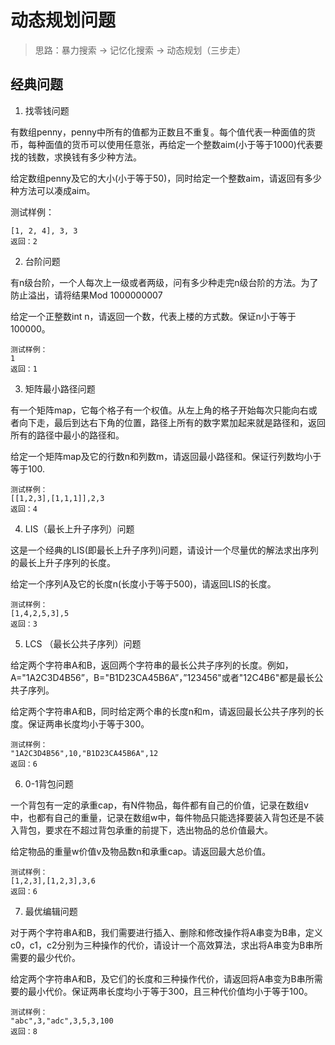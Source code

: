 # 动态规划问题

> 思路：暴力搜索 -> 记忆化搜索 -> 动态规划（三步走）

## 经典问题

1. 找零钱问题

有数组penny，penny中所有的值都为正数且不重复。每个值代表一种面值的货币，每种面值的货币可以使用任意张，再给定一个整数aim(小于等于1000)代表要找的钱数，求换钱有多少种方法。

给定数组penny及它的大小(小于等于50)，同时给定一个整数aim，请返回有多少种方法可以凑成aim。

测试样例：

```
[1, 2, 4], 3, 3
返回：2
```

2. 台阶问题

有n级台阶，一个人每次上一级或者两级，问有多少种走完n级台阶的方法。为了防止溢出，请将结果Mod 1000000007

给定一个正整数int n，请返回一个数，代表上楼的方式数。保证n小于等于100000。

```
测试样例：
1
返回：1
```

3. 矩阵最小路径问题

有一个矩阵map，它每个格子有一个权值。从左上角的格子开始每次只能向右或者向下走，最后到达右下角的位置，路径上所有的数字累加起来就是路径和，返回所有的路径中最小的路径和。

给定一个矩阵map及它的行数n和列数m，请返回最小路径和。保证行列数均小于等于100.

```
测试样例：
[[1,2,3],[1,1,1]],2,3
返回：4
```

4. LIS（最长上升子序列）问题

这是一个经典的LIS(即最长上升子序列)问题，请设计一个尽量优的解法求出序列的最长上升子序列的长度。

给定一个序列A及它的长度n(长度小于等于500)，请返回LIS的长度。

```
测试样例：
[1,4,2,5,3],5
返回：3
```

5. LCS （最长公共子序列）问题

给定两个字符串A和B，返回两个字符串的最长公共子序列的长度。例如，A="1A2C3D4B56”，B="B1D23CA45B6A”，”123456"或者"12C4B6"都是最长公共子序列。

给定两个字符串A和B，同时给定两个串的长度n和m，请返回最长公共子序列的长度。保证两串长度均小于等于300。

```
测试样例：
"1A2C3D4B56",10,"B1D23CA45B6A",12
返回：6
```

6. 0-1背包问题

一个背包有一定的承重cap，有N件物品，每件都有自己的价值，记录在数组v中，也都有自己的重量，记录在数组w中，每件物品只能选择要装入背包还是不装入背包，要求在不超过背包承重的前提下，选出物品的总价值最大。

给定物品的重量w价值v及物品数n和承重cap。请返回最大总价值。

```
测试样例：
[1,2,3],[1,2,3],3,6
返回：6
```

7. 最优编辑问题

对于两个字符串A和B，我们需要进行插入、删除和修改操作将A串变为B串，定义c0，c1，c2分别为三种操作的代价，请设计一个高效算法，求出将A串变为B串所需要的最少代价。

给定两个字符串A和B，及它们的长度和三种操作代价，请返回将A串变为B串所需要的最小代价。保证两串长度均小于等于300，且三种代价值均小于等于100。

```
测试样例：
"abc",3,"adc",3,5,3,100
返回：8
```

